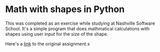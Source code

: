 # Math with shapes in Python

This was completed as an exercise while studying at Nashville Software School. It's a simple program that does mathmatical calculations with shapes using user input for the size of the shape.

Here's a [link](https://github.com/nashville-software-school/python-milestones/blob/master/02-command-line-applications/exercises/CLI_SHARP-SHAPES.md) to the original assignment.s
